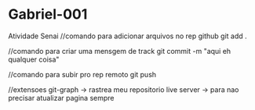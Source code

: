 # Gabriel-001
Atividade Senai 
//comando para adicionar arquivos no rep github
git add .

//comando para criar uma mensgem de track
git commit -m "aqui eh qualquer coisa"

//comando para subir pro rep remoto
git push


//extensoes 
git-graph -> rastrea meu repositorio
live server -> para nao precisar atualizar pagina sempre

